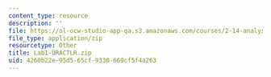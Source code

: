 ```yaml
---
content_type: resource
description: ''
file: https://ol-ocw-studio-app-qa.s3.amazonaws.com/courses/2-14-analysis-and-design-of-feedback-control-systems-spring-2014/4260b22e95d565cf9330669cf5f4a263_Lab1-URACTLR.zip
file_type: application/zip
resourcetype: Other
title: Lab1-URACTLR.zip
uid: 4260b22e-95d5-65cf-9330-669cf5f4a263
---
```

